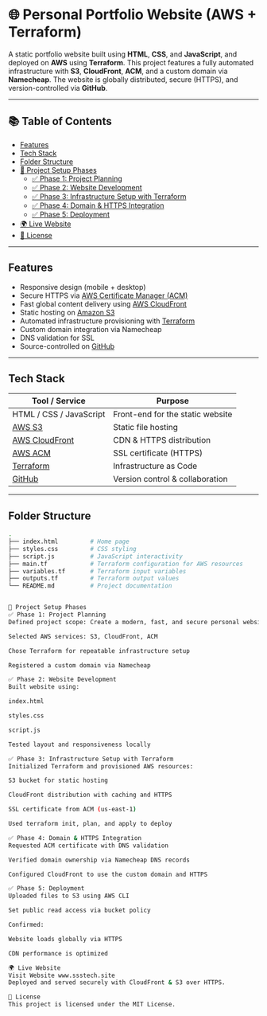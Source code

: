 # 🌐 Personal Portfolio Website (AWS + Terraform)

A static portfolio website built using **HTML**, **CSS**, and **JavaScript**, and deployed on **AWS** using **Terraform**. This project features a fully automated infrastructure with **S3**, **CloudFront**, **ACM**, and a custom domain via **Namecheap**. The website is globally distributed, secure (HTTPS), and version-controlled via **GitHub**.

---

## 📚 Table of Contents

- [ Features](#-features)  
- [ Tech Stack](#-tech-stack)  
- [ Folder Structure](#-folder-structure)  
- [📌 Project Setup Phases](#-project-setup-phases)  
  - [✅ Phase 1: Project Planning](#-phase-1-project-planning)  
  - [✅ Phase 2: Website Development](#-phase-2-website-development)  
  - [✅ Phase 3: Infrastructure Setup with Terraform](#-phase-3-infrastructure-setup-with-terraform)  
  - [✅ Phase 4: Domain & HTTPS Integration](#-phase-4-domain--https-integration)  
  - [✅ Phase 5: Deployment](#-phase-5-deployment)  
- [🌍 Live Website](#-live-website)  
- [📄 License](#-license)

---

##  Features

- Responsive design (mobile + desktop)
- Secure HTTPS via [AWS Certificate Manager (ACM)](https://aws.amazon.com/certificate-manager/)
- Fast global content delivery using [AWS CloudFront](https://aws.amazon.com/cloudfront/)
- Static hosting on [Amazon S3](https://aws.amazon.com/s3/)
- Automated infrastructure provisioning with [Terraform](https://www.terraform.io/)
- Custom domain integration via Namecheap
- DNS validation for SSL
- Source-controlled on [GitHub](https://github.com)

---

##  Tech Stack

| Tool / Service             | Purpose                                   |
|---------------------------|-------------------------------------------|
| HTML / CSS / JavaScript   | Front-end for the static website          |
| [AWS S3](https://aws.amazon.com/s3/) | Static file hosting             |
| [AWS CloudFront](https://aws.amazon.com/cloudfront/) | CDN & HTTPS distribution |
| [AWS ACM](https://aws.amazon.com/certificate-manager/) | SSL certificate (HTTPS) |
| [Terraform](https://www.terraform.io/) | Infrastructure as Code        |
| [GitHub](https://github.com)         | Version control & collaboration |

---

##  Folder Structure

```bash
.
├── index.html         # Home page
├── styles.css         # CSS styling
├── script.js          # JavaScript interactivity
├── main.tf            # Terraform configuration for AWS resources
├── variables.tf       # Terraform input variables
├── outputs.tf         # Terraform output values
└── README.md          # Project documentation


📌 Project Setup Phases
✅ Phase 1: Project Planning
Defined project scope: Create a modern, fast, and secure personal website

Selected AWS services: S3, CloudFront, ACM

Chose Terraform for repeatable infrastructure setup

Registered a custom domain via Namecheap

✅ Phase 2: Website Development
Built website using:

index.html

styles.css

script.js

Tested layout and responsiveness locally

✅ Phase 3: Infrastructure Setup with Terraform
Initialized Terraform and provisioned AWS resources:

S3 bucket for static hosting

CloudFront distribution with caching and HTTPS

SSL certificate from ACM (us-east-1)

Used terraform init, plan, and apply to deploy

✅ Phase 4: Domain & HTTPS Integration
Requested ACM certificate with DNS validation

Verified domain ownership via Namecheap DNS records

Configured CloudFront to use the custom domain and HTTPS

✅ Phase 5: Deployment
Uploaded files to S3 using AWS CLI

Set public read access via bucket policy

Confirmed:

Website loads globally via HTTPS

CDN performance is optimized

🌍 Live Website
Visit Website www.ssstech.site
Deployed and served securely with CloudFront & S3 over HTTPS.

📄 License
This project is licensed under the MIT License.